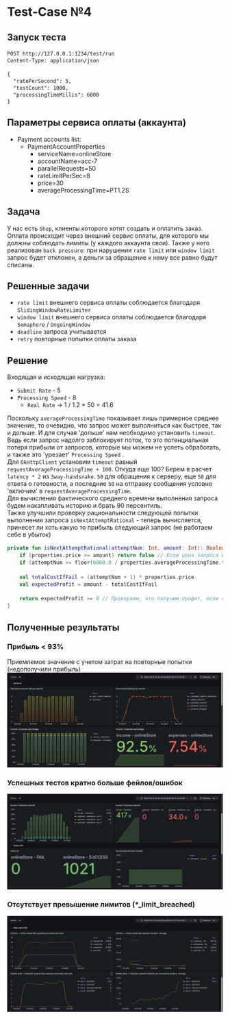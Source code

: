 # Test-Case №4

## Запуск теста
```http request
POST http://127.0.0.1:1234/test/run
Content-Type: application/json

{
  "ratePerSecond": 5,
  "testCount": 1000,
  "processingTimeMillis": 6000
}
```

## Параметры сервиса оплаты (аккаунта)

* Payment accounts list:
    + PaymentAccountProperties
        - serviceName=onlineStore
        - accountName=acc-7
        - parallelRequests=50
        - rateLimitPerSec=8
        - price=30
        - averageProcessingTime=PT1.2S

## Задача

У нас есть `Shop`, клиенты которого хотят создать и оплатить заказ. Оплата происходит через внешний сервис оплаты,
для которого мы должны соблюдать лимиты (у каждого аккаунта свои). Также у него реализован `back pressure`:
при нарушении `rate limit` или `window limit` запрос будет отклонен, а деньги за обращение к нему все равно будут списаны.

## Решенные задачи

* `rate limit` внешнего сервиса оплаты соблюдается благодаря `SlidingWindowRateLimiter`
* `window limit` внешнего сервиса оплаты соблюдается благодаря `Semaphore` / `OngoingWindow`
* `deadline` запроса учитывается
* `retry` повторные попытки оплаты заказа

## Решение

Входящая и исходящая нагрузка:
* `Submit Rate` - 5
* `Processing Speed` - 8
    + `Real Rate` -> 1 / 1.2 * 50 = 41.6

Поскольку `averageProcessingTime` показывает лишь примерное среднее значение, то очевидно, что запрос может выполниться как быстрее, так и дольше.
И для случая 'дольше' нам необходимо установить `timeout`. Ведь если запрос надолго заблокирует поток, то это потенциальная потеря прибыли от запросов,
которые мы можем не успеть обработать, и также это 'урезает' `Processing Speed` . <br />
Для `OkHttpClient` установим `timeout` равный `requestAverageProcessingTime + 100`. Откуда еще 100? Берем в расчет `latency * 2` из `3way-handsnake`. 
`50` для обращения к серверу, еще `50` для ответа о готовности, а последние `50` на отправку сообщения условно 'включим' в `requestAverageProcessingTime`. <br />
Для вычисления фактического среднего времени выполнения запроса будем накапливать историю и брать 90 персентиль. <br />
Также улучшили проверку рациональности следующей попытки выполнения запроса `isNextAttemptRational` - теперь вычисляется, принесет ли хоть какую то прибыль следующий запрос (не работаем себе в убыток)

```kotlin
private fun isNextAttemptRational(attemptNum: Int, amount: Int): Boolean {
    if (properties.price >= amount) return false // Если цена запроса выше, чем прибыль целого заказа
    if (attemptNum >= floor(6000.0 / properties.averageProcessingTime.toMillis())) return false  // Если кол-во возможных попыток истекло

    val totalCostIfFail = (attemptNum + 1) * properties.price
    val expectedProfit = amount - totalCostIfFail

    return expectedProfit >= 0 // Проверяем, что получим профит, если сделаем еще одну попытку
}
```

## Полученные результаты

### Прибыль < 93%
Приемлемое значение с учетом затрат на повторные попытки (недополучили прибыль)
![](/doc/images/metrics_1.png)
### Успешных тестов кратно больше фейлов/ошибок
![](/doc/images/metrics_2.png)
### Отсутствует превышение лимитов (*_limit_breached)
![](/doc/images/metrics_3.png)